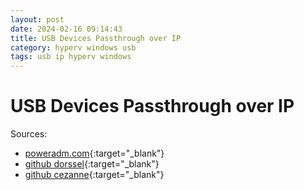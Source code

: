 ```yaml
---
layout: post
date: 2024-02-16 09:14:43
title: USB Devices Passthrough over IP
category: hyperv windows usb
tags: usb ip hyperv windows
---
```

# USB Devices Passthrough over IP

Sources:

- [poweradm.com](https://poweradm.com/usb-devices-passthrough-over-ip-windows/){:target="_blank"}
- [github dorssel](https://github.com/dorssel/usbipd-win){:target="_blank"}
- [github cezanne](https://github.com/cezanne/usbip-win){:target="_blank"}
